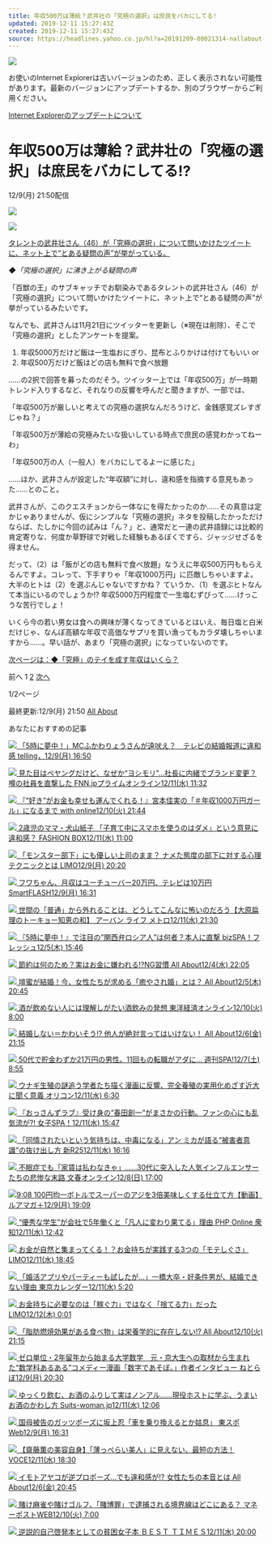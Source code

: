 ```yaml
---
title: 年収500万は薄給？武井壮の「究極の選択」は庶民をバカにしてる!
updated: 2019-12-11 15:27:43Z
created: 2019-12-11 15:27:43Z
source: https://headlines.yahoo.co.jp/hl?a=20191209-00021314-nallabout-life
---
```


![](https://s.yimg.jp/images/clear.gif)

お使いのInternet Explorerは古いバージョンのため、正しく表示されない可能性があります。最新のバージョンにアップデートするか、別のブラウザーからご利用ください。

 [Internet Explorerのアップデートについて](https://about.yahoo.co.jp/info/msiesp/)

# 年収500万は薄給？武井壮の「究極の選択」は庶民をバカにしてる!?

12/9(月) 21:50配信

[![](https://s.yimg.jp/images/news/cobranding/nallabout.png)](https://rdsig.yahoo.co.jp/media/news/cobrand/nallabout/RV=1/RE=1577287599/RH=cmRzaWcueWFob28uY28uanA-/RB=/RU=aHR0cHM6Ly9hbGxhYm91dC5jby5qcC8-/RS=%5EADAZ9l65u_pf808eZx6xxa0Pq774V8-;_ylt=A7dPJyWuCvFdnH8AmdIIPv17)

 [ ![](https://amd.c.yimg.jp/im_siggdyDRpKbneBQ3DDGY.CC1oQ---x400-y266-q90-exp3h-pril/amd/20191209-00021314-nallabout-000-1-view.jpg)](https://headlines.yahoo.co.jp/hl?a=20191209-00021314-nallabout-life.view-000)

 [タレントの武井壮さん（46）が「究極の選択」について問いかけたツイートに、ネット上で“とある疑問の声”が挙がっている。](https://headlines.yahoo.co.jp/hl?a=20191209-00021314-nallabout-life.view-000)

*◆「究極の選択」に沸き上がる疑問の声*

「百獣の王」のサブキャッチでお馴染みであるタレントの武井壮さん（46）が「究極の選択」について問いかけたツイートに、ネット上で“とある疑問の声”が挙がっているみたいです。

なんでも、武井さんは11月21日にツイッターを更新し（※現在は削除）、そこで「究極の選択」としたアンケートを提案。

1. 年収5000万だけど飯は一生塩おにぎり、昆布とふりかけは付けてもいい
or
2. 年収500万だけど飯はどの店も無料で食べ放題

……の2択で回答を募ったのだそう。ツイッター上では「年収500万」が一時期トレンド入りするなど、それなりの反響を呼んだと聞きますが、一部では、

「年収500万が厳しいと考えての究極の選択なんだろうけど、金銭感覚ズレすぎじゃね？」

「年収500万が薄給の究極みたいな扱いしている時点で庶民の感覚わかってねーわ」

「年収500万の人（一般人）をバカにしてるよーに感じた」

……ほか、武井さんが設定した“年収額”に対し、違和感を指摘する意見もあった……とのこと。

武井さんが、このクエスチョンから一体なにを得たかったのか……その真意は定かじゃありませんが、仮にシンプルな「究極の選択」ネタを投稿したかっただけならば、たしかに今回の試みは「ん？」と、通常だと一連の武井語録には比較的肯定寄りな、何度か草野球で対戦した経験もあるぼくですら、ジャッジせざるを得ません。

だって、（2）は「飯がどの店も無料で食べ放題」なうえに年収500万円ももらえるんですよ。コレって、下手すりゃ「年収1000万円」に匹敵しちゃいますよ。大半のヒトは（2）を選ぶんじゃないですかね？ ていうか、（1）を選ぶヒトなんて本当にいるのでしょうか!? 年収5000万円程度で一生塩むずびって……けっこうな苦行でしょ！

いくら今の若い男女は食への興味が薄くなってきているとはいえ、毎日塩と白米だけじゃ、なんぼ高額な年収で高価なサプリを買い漁ってもカラダ壊しちゃいますから……。早い話が、あまり「究極の選択」になっていないのです。

 [次ページは：◆「究極」のテイを成す年収はいくら？](https://headlines.yahoo.co.jp/hl?a=20191209-00021314-nallabout-life&p=2)

前へ
1
[2](https://headlines.yahoo.co.jp/hl?a=20191209-00021314-nallabout-life&p=2)
[次へ](https://headlines.yahoo.co.jp/hl?a=20191209-00021314-nallabout-life&p=2)

1/2ページ

 最終更新:12/9(月) 21:50
 [All About](https://news.yahoo.co.jp/media/nallabout)

あなたにおすすめの記事

 [  ![](https://giwiz-content.c.yimg.jp/im_siggjWrajyCW1U3UROk6j75Lwg---priy-x283-y213-yc0-xc71-hc192-wc192-n1/r/iwiz-amd/20191209-00010001-telling-000-1-view.jpg)          「5時に夢中！」MCふかわりょうさんが遠吠え？　テレビの結婚報道に違和感      telling，12/9(月) 16:50](https://headlines.yahoo.co.jp/hl?a=20191209-00010001-telling-life)

 [  ![](https://giwiz-content.c.yimg.jp/im_sigghUt9WPj8gdfvMwrcyutuDw---priy-x916-y708-yc64-xc0-hc513-wc912-n1/r/iwiz-amd/20191211-00010002-fnnprimev-000-5-view.jpg)          見た目はペヤングだけど、なぜか“ヨシモリ”…社長に内緒でブランド変更？ 噂の社員を直撃した      FNN.jpプライムオンライン12/11(水) 11:32](https://headlines.yahoo.co.jp/hl?a=20191211-00010002-fnnprimev-life)

 [  ![](https://giwiz-content.c.yimg.jp/im_sigg.5kSwZknzF8tCr34EVHh0w---priy-x267-y201-yc0-xc35-hc192-wc192-n1/r/iwiz-amd/20191210-00010013-withonline-000-1-view.jpg)          『“好き”がお金も幸せも運んでくれる！』宮本佳実の「＃年収1000万円ガール」になるまで      with online12/10(火) 21:44](https://headlines.yahoo.co.jp/article?a=20191210-00010013-withonline-life)

 [  ![](https://giwiz-content.c.yimg.jp/im_siggHwgfuA6.hF6MgFL8se7JxA---priy-x259-y195-yc0-xc30-hc192-wc192-n1/r/iwiz-amd/20191211-00010000-fbox-000-1-view.jpg)          2歳児のママ・犬山紙子 「子育て中にスマホを使うのはダメ」という意見に違和感？      FASHION BOX12/11(水) 11:00](https://headlines.yahoo.co.jp/hl?a=20191211-00010000-fbox-life)

 [  ![](https://giwiz-content.c.yimg.jp/im_siggg0Ulius0jChsubUDeq0XTw---priy-x322-y216-yc1-xc83-hc192-wc192-n1/r/iwiz-amd/20191209-00014752-toushin-000-1-view.jpg)          「モンスター部下」にも優しい上司のまま？ ナメた態度の部下に対する心理テクニックとは      LIMO12/9(月) 20:20](https://headlines.yahoo.co.jp/hl?a=20191209-00014752-toushin-bus_all)

 [  ![](https://giwiz-content.c.yimg.jp/im_siggF7S.ob1VGUINfKjqAEW04Q---prix-x248-y248-yc12-xc27-hc192-wc192-n1/r/iwiz-amd/20191209-00010005-flash-000-10-view.jpg)          フワちゃん、月収はユーチューバー20万円、テレビは10万円      SmartFLASH12/9(月) 16:31](https://headlines.yahoo.co.jp/article?a=20191209-00010005-flash-ent)

 [  ![](https://giwiz-content.c.yimg.jp/im_sigg9T11zaC0oaOBMtzSkFisbA---priy-x903-y603-yc54-xc0-hc505-wc900-n1/r/iwiz-amd/20191211-00010003-metro-000-2-view.jpg)          世間の「普通」から外れることは、どうしてこんなに怖いのだろう【大原扁理のトーキョー知恵の和】      アーバン ライフ メトロ12/11(水) 21:30](https://headlines.yahoo.co.jp/hl?a=20191211-00010003-metro-life)

 [  ![](https://giwiz-content.c.yimg.jp/im_siggofbJeC017gVxoOSLco_pUQ---priy-x298-y207-yc0-xc24-hc192-wc192-n1/r/iwiz-amd/20191205-00241786-bizspa-000-1-view.jpg)          『5時に夢中！』で注目の”関西弁ロシア人”は何者？本人に直撃      bizSPA！フレッシュ12/5(木) 15:46](https://headlines.yahoo.co.jp/article?a=20191205-00241786-bizspa-life)

 [  ![](https://giwiz-content.c.yimg.jp/im_siggatxLFx6WyXTg5mE9QolvwQ---priy-x292-y195-yc0-xc33-hc192-wc192-n1/r/iwiz-amd/20191204-00021234-nallabout-000-1-view.jpg)          節約は何のため？実はお金に嫌われる!?NG習慣      All About12/4(水) 22:05](https://headlines.yahoo.co.jp/hl?a=20191204-00021234-nallabout-life)

 [  ![](https://giwiz-content.c.yimg.jp/im_sigggRAd6FnlCbqpj699vIwfcA---priy-x285-y214-yc0-xc8-hc192-wc192-n1/r/iwiz-amd/20191205-00021260-nallabout-000-1-view.jpg)          壇蜜が結婚！今、女性たちが求める「癒やされ婚」とは？      All About12/5(木) 20:45](https://headlines.yahoo.co.jp/hl?a=20191205-00021260-nallabout-life)

 [  ![](https://giwiz-content.c.yimg.jp/im_siggJsxBd4nKta0Apv4LQPkKLw---priy-x374-y211-yc0-xc91-hc192-wc192-n1/r/iwiz-amd/20191210-00317514-toyo-000-2-view.jpg)          酒が飲めない人には理解しがたい酒飲みの発想      東洋経済オンライン12/10(火) 8:00](https://headlines.yahoo.co.jp/article?a=20191210-00317514-toyo-bus_all)

 [  ![](https://giwiz-content.c.yimg.jp/im_sigg5LbhWBkyvahx7nLDvcHMeQ---priy-x643-y429-yc3-xc0-hc359-wc640-n1/r/iwiz-amd/20191206-00021302-nallabout-000-1-view.jpg)          結婚しない＝かわいそう!? 他人が絶対言ってはいけない！      All About12/6(金) 21:15](https://headlines.yahoo.co.jp/hl?a=20191206-00021302-nallabout-life)

 [  ![](https://giwiz-content.c.yimg.jp/im_siggjnvZN21UxMKx1NNLfnWFXw---priy-x354-y200-yc0-xc76-hc192-wc192-n1/r/iwiz-amd/20191207-01625987-sspa-000-1-view.jpg)          50代で貯金わずか21万円の男性。11回もの転職がアダに…      週刊SPA!12/7(土) 8:55](https://headlines.yahoo.co.jp/article?a=20191207-01625987-sspa-soci)

 [  ![](https://giwiz-content.c.yimg.jp/im_siggVNbZOlXQdZkj0zxY6xJ.DQ---priy-x254-y195-yc0-xc13-hc192-wc192-n1/r/iwiz-amd/20191211-00000304-oric-000-19-view.jpg)          ウナギ生殖の謎追う学者たち描く漫画に反響、完全養殖の実用化めざす近大に聞く意義      オリコン12/11(水) 6:30](https://headlines.yahoo.co.jp/hl?a=20191211-00000304-oric-life)

 [  ![](https://giwiz-content.c.yimg.jp/im_sigg89EvqNHvHSr6v1_kmnxLLg---priy-x282-y226-yc0-xc27-hc192-wc192-n1/r/iwiz-amd/20191211-00971625-jspa-000-2-view.png)          『おっさんずラブ』受け身の“春田創一”がまさかの行動。ファンの心にも乱気流が?!      女子SPA！12/11(水) 15:47](https://headlines.yahoo.co.jp/article?a=20191211-00971625-jspa-life)

 [  ![](https://giwiz-content.c.yimg.jp/im_sigg5oY22eiGgKPQLEC5.Q1p.g---priy-x412-y217-yc0-xc112-hc192-wc192-n1/r/iwiz-amd/20191211-00010000-srnijugo-000-1-view.jpg)          「同情されたいという気持ちは、中毒になる」アン ミカが語る“被害者意識”の抜け出し方      新R2512/11(水) 16:16](https://headlines.yahoo.co.jp/hl?a=20191211-00010000-srnijugo-life)

 [  ![](https://giwiz-content.c.yimg.jp/im_siggFCmS1Uu5czHbXyjZ47bOtw---priy-x915-y687-yc121-xc0-hc513-wc912-n1/r/iwiz-amd/20191208-00017393-bunshun-000-4-view.jpg)          不眠症でも「家賃は払わなきゃ」……30代に突入した人気インフルエンサーたちの悲惨な末路      文春オンライン12/8(日) 17:00](https://headlines.yahoo.co.jp/article?a=20191208-00017393-bunshun-life)

 [  ![](https://giwiz-content.c.yimg.jp/im_siggUtnRdln.yBeeyU9XGgqrCQ---x192-y108-n1/d/yvpub-bucket001-west/contents/yvpub-content-23d2c5d9d3f00b7986917327a07f46fa/thumb/d7693049ed8e1d4b3df9e1d1c2fd2a69/66ALIlc0oGwvg.jpg)9:08          100円均一ボトルでスーパーのアジを3倍美味しくする仕立て方【動画】     ルアマガ＋12/9(月) 19:09](https://headlines.yahoo.co.jp/article?a=20191209-00010002-tsuriplus-life)

 [  ![](https://giwiz-content.c.yimg.jp/im_sigg1rrJ3Zc7NZ2VghSwhWXoWA---priy-x360-y224-yc6-xc23-hc192-wc192-n1/r/iwiz-amd/20191211-00010003-php_s-000-1-view.jpg)          “優秀な学生”が会社で5年働くと「凡人に変わり果てる」理由      PHP Online 衆知12/11(水) 12:42](https://headlines.yahoo.co.jp/article?a=20191211-00010003-php_s-bus_all)

 [  ![](https://giwiz-content.c.yimg.jp/im_siggB3p2XmyBirEU.Cn3HV3m1w---priy-x322-y216-yc3-xc77-hc192-wc192-n1/r/iwiz-amd/20191211-00014790-toushin-000-1-view.jpg)          お金が自然と集まってくる！？お金持ちが実践する3つの「モテしぐさ」      LIMO12/11(水) 18:45](https://headlines.yahoo.co.jp/hl?a=20191211-00014790-toushin-life)

 [  ![](https://giwiz-content.c.yimg.jp/im_siggjkymz_QVHc1SRRDOZPEYAA---priy-x276-y208-yc0-xc51-hc192-wc192-n1/r/iwiz-amd/20191211-10012818-tokyocal-000-1-view.jpg)          「婚活アプリやパーティーも試したが…」一橋大卒・好条件男が、結婚できない理由      東京カレンダー12/11(水) 5:20](https://headlines.yahoo.co.jp/article?a=20191211-10012818-tokyocal-ent)

 [  ![](https://giwiz-content.c.yimg.jp/im_sigglBXmMgd7m.GQtOlayt9CDw---priy-x453-y303-yc18-xc0-hc253-wc450-n1/r/iwiz-amd/20191212-00014732-toushin-000-1-view.jpg)          お金持ちに必要なのは「稼ぐ力」ではなく「捨てる力」だった      LIMO12/12(木) 0:01](https://headlines.yahoo.co.jp/hl?a=20191212-00014732-toushin-bus_all)

 [  ![](https://giwiz-content.c.yimg.jp/im_siggB9x8e1N8NOiGMW2rt8J47g---priy-x295-y222-yc0-xc48-hc192-wc192-n1/r/iwiz-amd/20191210-00021318-nallabout-000-1-view.jpg)          「脂肪燃焼効果がある食べ物」は栄養学的に存在しない!?      All About12/10(火) 21:15](https://headlines.yahoo.co.jp/hl?a=20191210-00021318-nallabout-hlth)

 [  ![](https://giwiz-content.c.yimg.jp/im_siggfdk2Vazp52JB6n1l.C9.jg---prix-x220-y215-yc7-xc9-hc192-wc192-n1/r/iwiz-amd/20191209-00000012-it_nlab-000-1-view.jpg)          ゼロ単位・2年留年から始まる大学数学　元・京大生への取材から生まれた“数学科あるある”コメディー漫画「数字であそぼ。」作者インタビュー      ねとらぼ12/9(月) 20:30](https://headlines.yahoo.co.jp/hl?a=20191209-00000012-it_nlab-life)

 [  ![](https://giwiz-content.c.yimg.jp/im_siggEKoZhFUdSdPwYFRTm8lmtw---priy-x303-y203-yc0-xc70-hc192-wc192-n1/r/iwiz-amd/20191211-00010001-suitsw-000-1-view.jpg)          ゆっくり飲む、お酒のふりして実はノンアル……現役ホストに学ぶ、うまいお酒のかわし方      Suits-woman.jp12/11(水) 12:06](https://headlines.yahoo.co.jp/article?a=20191211-00010001-suitsw-life)

 [  ![](https://giwiz-content.c.yimg.jp/im_siggk8YFMroTaitpVOtbvxrRqA---prix-x195-y250-yc12-xc0-hc192-wc192-n1/r/iwiz-amd/20191209-00000014-tospoweb-000-4-view.jpg)          国母被告のガッツポーズに坂上忍「車を乗り換えるとか姑息」      東スポWeb12/9(月) 16:31](https://headlines.yahoo.co.jp/hl?a=20191209-00000014-tospoweb-ent)

 [  ![](https://giwiz-content.c.yimg.jp/im_siggWcpIkKIYvo1zFBMUCDAUwQ---prix-x753-y783-yc253-xc0-hc421-wc750-n1/r/iwiz-amd/20191211-00010006-voce-000-1-view.jpg)          【齋藤薫の美容自身】「薄っぺらい美人」に見えない、最短の方法！      VOCE12/11(水) 18:30](https://headlines.yahoo.co.jp/article?a=20191211-00010006-voce-life)

 [  ![](https://giwiz-content.c.yimg.jp/im_siggfgbVI1apq5xyjUmbQvqWSQ---priy-x309-y213-yc0-xc67-hc192-wc192-n1/r/iwiz-amd/20191206-00021278-nallabout-000-1-view.jpg)          イモトアヤコが逆プロポーズ…でも違和感が!? 女性たちの本音とは      All About12/6(金) 20:45](https://headlines.yahoo.co.jp/hl?a=20191206-00021278-nallabout-life)

 [  ![](https://giwiz-content.c.yimg.jp/im_sigghwBQkfxObEVWocBBKY09vg---priy-x291-y195-yc0-xc29-hc192-wc192-n1/r/iwiz-amd/20191210-00000001-moneypost-000-1-view.jpg)          賭け麻雀や賭けゴルフ、「賭博罪」で逮捕される境界線はどこにある？      マネーポストWEB12/10(火) 7:00](https://headlines.yahoo.co.jp/article?a=20191210-00000001-moneypost-bus_all)

 [  ![](https://giwiz-content.c.yimg.jp/im_siggo0twU6on_BqcgZPzGaKLeA---priy-x202-y203-yc3-xc5-hc192-wc192-n1/r/iwiz-amd/20191211-00010985-besttimes-000-1-view.jpg)          逆説的自己啓発本としての貧困女子本      ＢＥＳＴ ＴＩＭＥＳ12/11(水) 20:00](https://headlines.yahoo.co.jp/article?a=20191211-00010985-besttimes-life)